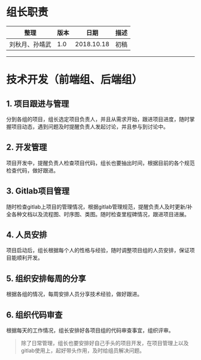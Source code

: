 # 组长职责

|整理|版本|日期|描述|
|-|-|-|-|
|刘秋月、孙靖武|1.0|2018.10.18|初稿|

---

# 技术开发（前端组、后端组）

## 1. 项目跟进与管理  
分到各组的项目，组长选定项目负责人，并且从需求开始，跟进项目进度，随时掌握项目动态，遇到问题及时提醒负责人发起讨论，并且参与到讨论中。
## 2. 开发管理  
项目开发中，提醒负责人检查项目代码，组长也要抽出时间，根据目前的各个规范检查代码，做好跟进。
## 3. Gitlab项目管理
随时检查gitlab上项目的管理情况，根据gitlab管理规范，提醒负责人及时更新/补全各种文档以及流程图、时序图、类图。随时检查里程碑情况，跟进项目进展。
## 4. 人员安排
项目启动后，组长根据每个人的性格与经验，随时调整项目组的人员安排，保证项目能顺利开发。
## 5. 组织安排每周的分享
根据各组的情况，每周安排人员分享技术经验，做好跟进。
## 6. 组织代码审查
根据每天的工作情况，组长安排好各项目组的代码审查事宜，组织评审。  
> 除了日常管理，组长也要安排好自己手头的项目开发，在项目管理上以及gitlab使用上，起好带头作用，及时给组员解决问题。